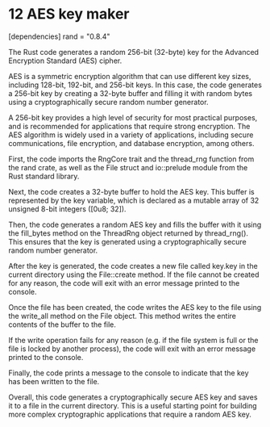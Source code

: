 # 12 AES key maker



[dependencies]
rand = "0.8.4"

The Rust code generates a random 256-bit (32-byte) key for the Advanced Encryption Standard (AES) cipher.

AES is a symmetric encryption algorithm that can use different key sizes, including 128-bit, 192-bit, and 256-bit keys. 
In this case, the code generates a 256-bit key by creating a 32-byte buffer and filling it with random bytes using a cryptographically 
secure random number generator.

A 256-bit key provides a high level of security for most practical purposes, and is recommended for applications that require strong encryption. 
The AES algorithm is widely used in a variety of applications, including secure communications, file encryption, and database encryption, among others.


First, the code imports the RngCore trait and the thread_rng function from the rand crate, as well as the File struct and io::prelude module from the 
Rust standard library.

Next, the code creates a 32-byte buffer to hold the AES key. This buffer is represented by the key variable, which is declared as a mutable array of 32
unsigned 8-bit integers ([0u8; 32]).

Then, the code generates a random AES key and fills the buffer with it using the fill_bytes method on the ThreadRng object returned by thread_rng(). 
This ensures that the key is generated using a cryptographically secure random number generator.

After the key is generated, the code creates a new file called key.key in the current directory using the File::create method. If the file cannot be 
created for any reason, the code will exit with an error message printed to the console.

Once the file has been created, the code writes the AES key to the file using the write_all method on the File object. This method writes the entire 
contents of the buffer to the file.

If the write operation fails for any reason (e.g. if the file system is full or the file is locked by another process), the code will exit with an error 
message printed to the console.

Finally, the code prints a message to the console to indicate that the key has been written to the file.

Overall, this code generates a cryptographically secure AES key and saves it to a file in the current directory. This is a useful starting point 
for building more complex cryptographic applications that require a random AES key.
